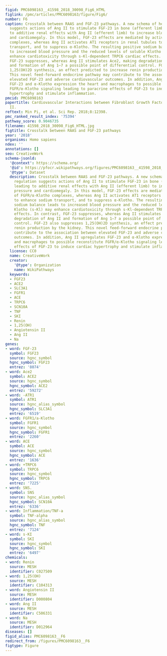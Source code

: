 ```yaml
---
figid: PMC6098163__41598_2018_30098_Fig6_HTML
figlink: /pmc/articles/PMC6098163/figure/Fig6/
number: F6
caption: Crosstalk between RAAS and FGF-23 pathways. A new schema of hemodynamic regulation
  suggests actions of Ang II to stimulate FGF-23 in bone (afferent limb), leading
  to additive renal effects with Ang II (efferent limb) to increase blood pressure
  and cardiomegaly. In this model, FGF-23 effects are mediated by activation of FGFR/α-Klotho
  complexes, whereas Ang II activates AT1 receptors in renal tubules to enhance sodium
  transport, and to suppress α-Klotho. The resulting positive sodium balance leads
  to increased blood pressure and the reduced levels of soluble Klotho (s-Kl) may
  enhance cardiotoxicity through s-Kl-dependent TRPC6 cardiac effects. In contrast,
  FGF-23 suppresses, whereas Ang II stimulates Ace2, making degradation of Ang II
  and formation of Ang 1–7 a possible point of differential control. FGF-23 also suppresses
  1,25(OH)2D synthesis, an effect predicted to increase renin production by the kidney.
  This novel feed-forward endocrine pathway may contribute to the association between
  elevated FGF-23 and adverse cardiovascular outcomes. In addition, Ang II upregulates
  FGF-23 and α-Klotho expression the heart and macrophages to possible reconstitute
  FGFR/α-Klotho signaling leading to paracrine effects of FGF-23 to induce cardiac
  hypertrophy and stimulate inflammation.
pmcid: PMC6098163
papertitle: Cardiovascular Interactions between Fibroblast Growth Factor-23 and Angiotensin
  II.
reftext: Min Pi, et al. Sci Rep. 2018;8:12398.
pmc_ranked_result_index: '75394'
pathway_score: 0.9046735
filename: 41598_2018_30098_Fig6_HTML.jpg
figtitle: Crosstalk between RAAS and FGF-23 pathways
year: '2018'
organisms: Homo sapiens
ndex: ''
annotations: []
seo: CreativeWork
schema-jsonld:
  '@context': https://schema.org/
  '@id': https://pfocr.wikipathways.org/figures/PMC6098163__41598_2018_30098_Fig6_HTML.html
  '@type': Dataset
  description: Crosstalk between RAAS and FGF-23 pathways. A new schema of hemodynamic
    regulation suggests actions of Ang II to stimulate FGF-23 in bone (afferent limb),
    leading to additive renal effects with Ang II (efferent limb) to increase blood
    pressure and cardiomegaly. In this model, FGF-23 effects are mediated by activation
    of FGFR/α-Klotho complexes, whereas Ang II activates AT1 receptors in renal tubules
    to enhance sodium transport, and to suppress α-Klotho. The resulting positive
    sodium balance leads to increased blood pressure and the reduced levels of soluble
    Klotho (s-Kl) may enhance cardiotoxicity through s-Kl-dependent TRPC6 cardiac
    effects. In contrast, FGF-23 suppresses, whereas Ang II stimulates Ace2, making
    degradation of Ang II and formation of Ang 1–7 a possible point of differential
    control. FGF-23 also suppresses 1,25(OH)2D synthesis, an effect predicted to increase
    renin production by the kidney. This novel feed-forward endocrine pathway may
    contribute to the association between elevated FGF-23 and adverse cardiovascular
    outcomes. In addition, Ang II upregulates FGF-23 and α-Klotho expression the heart
    and macrophages to possible reconstitute FGFR/α-Klotho signaling leading to paracrine
    effects of FGF-23 to induce cardiac hypertrophy and stimulate inflammation.
  license: CC0
  name: CreativeWork
  creator:
    '@type': Organization
    name: WikiPathways
  keywords:
  - FGF23
  - ACE2
  - SLC3A1
  - FGFR1
  - ACE
  - TRPC6
  - SCN10A
  - TNF
  - SKI
  - Renin
  - 1,25(OH)
  - Angiotensin II
  - Ang II
  - Na
genes:
- word: FGF-23
  symbol: FGF23
  source: hgnc_symbol
  hgnc_symbol: FGF23
  entrez: '8074'
- word: Ace2
  symbol: ACE2
  source: hgnc_symbol
  hgnc_symbol: ACE2
  entrez: '59272'
- word: -ATR1
  symbol: ATR1
  source: hgnc_alias_symbol
  hgnc_symbol: SLC3A1
  entrez: '6519'
- word: FGFR1/a-Klotho
  symbol: FGFR1
  source: hgnc_symbol
  hgnc_symbol: FGFR1
  entrez: '2260'
- word: ACE
  symbol: ACE
  source: hgnc_symbol
  hgnc_symbol: ACE
  entrez: '1636'
- word: +TRPC6
  symbol: TRPC6
  source: hgnc_symbol
  hgnc_symbol: TRPC6
  entrez: '7225'
- word: SNS.
  symbol: SNS
  source: hgnc_alias_symbol
  hgnc_symbol: SCN10A
  entrez: '6336'
- word: Inflammation/TNF-a
  symbol: TNF-alpha
  source: hgnc_alias_symbol
  hgnc_symbol: TNF
  entrez: '7124'
- word: s-KI
  symbol: SKI
  source: hgnc_symbol
  hgnc_symbol: SKI
  entrez: '6497'
chemicals:
- word: Renin
  source: MESH
  identifier: C027509
- word: 1,25(OH)
  source: MESH
  identifier: C104313
- word: Angiotensin II
  source: MESH
  identifier: D000804
- word: Ang II
  source: MESH
  identifier: C506331
- word: Na
  source: MESH
  identifier: D012964
diseases: []
figid_alias: PMC6098163__F6
redirect_from: /figures/PMC6098163__F6
figtype: Figure
---
```

